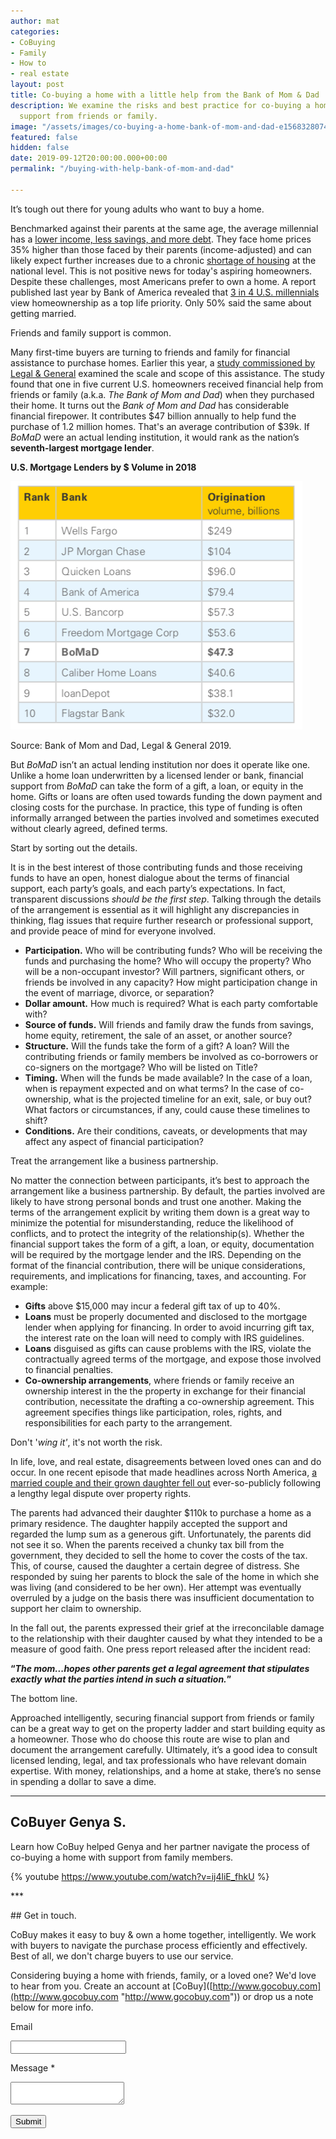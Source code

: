 ```yaml
---
author: mat
categories:
- CoBuying
- Family
- How to
- real estate
layout: post
title: Co-buying a home with a little help from the Bank of Mom & Dad
description: We examine the risks and best practice for co-buying a home with financial
  support from friends or family.
image: "/assets/images/co-buying-a-home-bank-of-mom-and-dad-e1568328074673.jpeg"
featured: false
hidden: false
date: 2019-09-12T20:00:00.000+00:00
permalink: "/buying-with-help-bank-of-mom-and-dad"

---
```

It’s tough out there for young adults who want to buy a home.

Benchmarked against their parents at the same age, the average millennial has a [lower income, less savings, and more debt](https://www.federalreserve.gov/econres/feds/files/2018080pap.pdf). They face home prices 35% higher than those faced by their parents (income-adjusted) and can likely expect further increases due to a chronic [shortage of housing](http://www.freddiemac.com/research/insight/20181205_major_challenge_to_u.s._housing_supply.page) at the national level. This is not positive news for today's aspiring homeowners. Despite these challenges, most Americans prefer to own a home. A report published last year by Bank of America revealed that [3 in 4 U.S. millennials](https://info.bankofamerica.com/assets/pdfs/BofA_2018_HBIR.pdf) view homeownership as a top life priority. Only 50% said the same about getting married.

Friends and family support is common.

Many first-time buyers are turning to friends and family for financial assistance to purchase homes. Earlier this year, a [study commissioned by Legal & General](https://www.legalandgeneralgroup.com/media-centre/press-releases/new-study-ranks-the-bank-of-mom-and-dad-7th-largest-housing-lender-in-the-us-in-2018/) examined the scale and scope of this assistance. The study found that one in five current U.S. homeowners received financial help from friends or family (a.k.a. _The Bank of Mom and Dad_) when they purchased their home. It turns out the _Bank of Mom and Dad_ has considerable financial firepower. It contributes $47 billion annually to help fund the purchase of 1.2 million homes. That's an average contribution of $39k. If _BoMaD_ were an actual lending institution, it would rank as the nation’s **seventh-largest mortgage lender**.

**U.S. Mortgage Lenders by $ Volume in 2018**

![](/assets/images/bank-of-mom-and-dad-mortgage-lending.png)

Source: Bank of Mom and Dad, Legal & General 2019.

But _BoMaD_ isn’t an actual lending institution nor does it operate like one. Unlike a home loan underwritten by a licensed lender or bank, financial support from _BoMaD_ can take the form of a gift, a loan, or equity in the home. Gifts or loans are often used towards funding the down payment and closing costs for the purchase. In practice, this type of funding is often informally arranged between the parties involved and sometimes executed without clearly agreed, defined terms.

Start by sorting out the details.

It is in the best interest of those contributing funds and those receiving funds to have an open, honest dialogue about the terms of financial support, each party’s goals, and each party’s expectations. In fact, transparent discussions _should be the first step_. Talking through the details of the arrangement is essential as it will highlight any discrepancies in thinking, flag issues that require further research or professional support, and provide peace of mind for everyone involved.

* **Participation.** Who will be contributing funds? Who will be receiving the funds and purchasing the home? Who will occupy the property? Who will be a non-occupant investor? Will partners, significant others, or friends be involved in any capacity? How might participation change in the event of marriage, divorce, or separation?
* **Dollar amount.** How much is required? What is each party comfortable with?
* **Source of funds.** Will friends and family draw the funds from savings, home equity, retirement, the sale of an asset, or another source?
* **Structure.** Will the funds take the form of a gift? A loan? Will the contributing friends or family members be involved as co-borrowers or co-signers on the mortgage? Who will be listed on Title?
* **Timing.** When will the funds be made available? In the case of a loan, when is repayment expected and on what terms? In the case of co-ownership, what is the projected timeline for an exit, sale, or buy out? What factors or circumstances, if any, could cause these timelines to shift?
* **Conditions.** Are their conditions, caveats, or developments that may affect any aspect of financial participation?

Treat the arrangement like a business partnership.

No matter the connection between participants, it’s best to approach the arrangement like a business partnership. By default, the parties involved are likely to have strong personal bonds and trust one another. Making the terms of the arrangement explicit by writing them down is a great way to minimize the potential for misunderstanding, reduce the likelihood of conflicts, and to protect the integrity of the relationship(s). Whether the financial support takes the form of a gift, a loan, or equity, documentation will be required by the mortgage lender and the IRS. Depending on the format of the financial contribution, there will be unique considerations, requirements, and implications for financing, taxes, and accounting. For example:

* **Gifts** above $15,000 may incur a federal gift tax of up to 40%.
* **Loans** must be properly documented and disclosed to the mortgage lender when applying for financing. In order to avoid incurring gift tax, the interest rate on the loan will need to comply with IRS guidelines.
* **Loans** disguised as gifts can cause problems with the IRS, violate the contractually agreed terms of the mortgage, and expose those involved to financial penalties.
* **Co-ownership arrangements**, where friends or family receive an ownership interest in the the property in exchange for their financial contribution, necessitate the drafting a co-ownership agreement. This agreement specifies things like participation, roles, rights, and responsibilities for each party to the arrangement.

Don't '_wing it'_, it's not worth the risk.

In life, love, and real estate, disagreements between loved ones can and do occur. In one recent episode that made headlines across North America, [a married couple and their grown daughter fell out](https://vancouversun.com/news/local-news/judge-sides-with-vancouver-island-parents-in-110000-property-dispute-with-daughter) ever-so-publicly following a lengthy legal dispute over property rights.

The parents had advanced their daughter $110k to purchase a home as a primary residence. The daughter happily accepted the support and regarded the lump sum as a generous gift. Unfortunately, the parents did not see it so. When the parents received a chunky tax bill from the government, they decided to sell the home to cover the costs of the tax. This, of course, caused the daughter a certain degree of distress. She responded by suing her parents to block the sale of the home in which she was living (and considered to be her own). Her attempt was eventually overruled by a judge on the basis there was insufficient documentation to support her claim to ownership.

In the fall out, the parents expressed their grief at the irreconcilable damage to the relationship with their daughter caused by what they intended to be a measure of good faith. One press report released after the incident read:

**“_The mom...hopes other parents get a legal agreement that stipulates exactly what the parties intend in such a situation._”**

The bottom line.

Approached intelligently, securing financial support from friends or family can be a great way to get on the property ladder and start building equity as a homeowner. Those who do choose this route are wise to plan and document the arrangement carefully. Ultimately, it’s a good idea to consult licensed lending, legal, and tax professionals who have relevant domain expertise. With money, relationships, and a home at stake, there’s no sense in spending a dollar to save a dime.

***

## CoBuyer Genya S.

Learn how CoBuy helped Genya and her partner navigate the process of co-buying a home with support from family members.

{% youtube https://www.youtube.com/watch?v=ij4liE_fhkU %}

\***

\## Get in touch.

CoBuy makes it easy to buy & own a home together, intelligently. We work with buyers to navigate the purchase process efficiently and effectively. Best of all, we don't charge buyers to use our service.

Considering buying a home with friends, family, or a loved one? We'd love to hear from you. Create an account at \[CoBuy\]([http://www.gocobuy.com](http://www.gocobuy.com "http://www.gocobuy.com")) or drop us a note below for more info.

<form name="post-contact" method="POST" data-netlify="true">

<p class="form-group">

<label form="formEmail">Email</label>

<input type="email" name="email" class="form-control" id="formEmail" required/>

</p>

<p class="form-group">

<label for="formMessage">Message <span class="text-danger">*</span></label>

<textarea name="message" class="form-control" id="formMessage" required></textarea>

</p>

<p>

<button type="submit" class="btn btn-primary">Submit</button>

</p>

</form>